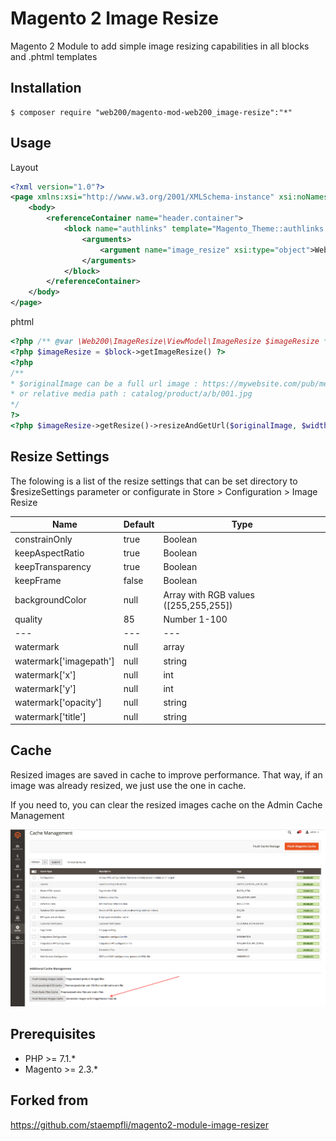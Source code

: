 

# Magento 2 Image Resize

Magento 2 Module to add simple image resizing capabilities in all blocks and .phtml templates

## Installation

```
$ composer require "web200/magento-mod-web200_image-resize":"*"
```

## Usage

Layout
```xml
<?xml version="1.0"?>
<page xmlns:xsi="http://www.w3.org/2001/XMLSchema-instance" xsi:noNamespaceSchemaLocation="urn:magento:framework:View/Layout/etc/page_configuration.xsd">
    <body>
        <referenceContainer name="header.container">
            <block name="authlinks" template="Magento_Theme::authlinks.phtml">
                <arguments>
                    <argument name="image_resize" xsi:type="object">Web200\ImageResize\ViewModel\ImageResize</argument>
                </arguments>
            </block>
        </referenceContainer>
    </body>
</page>
```

phtml
```php
<?php /** @var \Web200\ImageResize\ViewModel\ImageResize $imageResize */ ?>
<?php $imageResize = $block->getImageResize() ?>
<?php 
/**
* $originalImage can be a full url image : https://mywebsite.com/pub/media/catalog/product/a/b/001.jpg
* or relative media path : catalog/product/a/b/001.jpg
*/
?>
<?php $imageResize->getResize()->resizeAndGetUrl($originalImage, $width, $height, $resizeSettings);
```

## Resize Settings

The folowing is a list of the resize settings that can be set directory to $resizeSettings parameter or configurate in Store > Configuration > Image Resize

| Name | Default | Type |
| --- | --- | --- |
| constrainOnly | true | Boolean |
| keepAspectRatio | true | Boolean |
| keepTransparency | true | Boolean |
| keepFrame | false | Boolean |
| backgroundColor | null | Array with RGB values ([255,255,255]) |
| quality | 85 | Number 1-100 |
| --- | --- | --- |
| watermark | null | array |
| watermark['imagepath'] | null | string |
| watermark['x'] | null | int |
| watermark['y'] | null | int |
| watermark['opacity'] | null | string |
| watermark['title'] | null | string |

## Cache

Resized images are saved in cache to improve performance. That way, if an image was already resized, we just use the one in cache.

If you need to, you can clear the resized images cache on the Admin Cache Management

![Admin Clear Resized Images Cache](docs/img/admin-clear-cache.png "Clear Resized Images Cache")

## Prerequisites

- PHP >= 7.1.*
- Magento >= 2.3.*

## Forked from 
https://github.com/staempfli/magento2-module-image-resizer